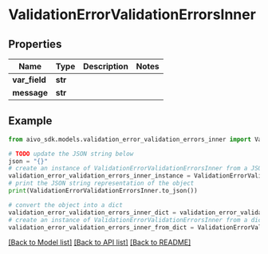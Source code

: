 # ValidationErrorValidationErrorsInner


## Properties

Name | Type | Description | Notes
------------ | ------------- | ------------- | -------------
**var_field** | **str** |  | 
**message** | **str** |  | 

## Example

```python
from aivo_sdk.models.validation_error_validation_errors_inner import ValidationErrorValidationErrorsInner

# TODO update the JSON string below
json = "{}"
# create an instance of ValidationErrorValidationErrorsInner from a JSON string
validation_error_validation_errors_inner_instance = ValidationErrorValidationErrorsInner.from_json(json)
# print the JSON string representation of the object
print(ValidationErrorValidationErrorsInner.to_json())

# convert the object into a dict
validation_error_validation_errors_inner_dict = validation_error_validation_errors_inner_instance.to_dict()
# create an instance of ValidationErrorValidationErrorsInner from a dict
validation_error_validation_errors_inner_from_dict = ValidationErrorValidationErrorsInner.from_dict(validation_error_validation_errors_inner_dict)
```
[[Back to Model list]](../README.md#documentation-for-models) [[Back to API list]](../README.md#documentation-for-api-endpoints) [[Back to README]](../README.md)


